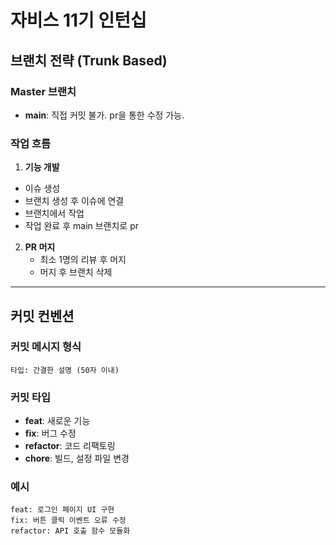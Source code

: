 # 자비스 11기 인턴십

## 브랜치 전략 (Trunk Based)

### Master 브랜치
- **main**: 직접 커밋 불가. pr을 통한 수정 가능.

### 작업 흐름
1. **기능 개발**
  - 이슈 생성
  - 브랜치 생성 후 이슈에 연결
  - 브랜치에서 작업
  - 작업 완료 후 main 브랜치로 pr

2. **PR 머지**
   - 최소 1명의 리뷰 후 머지
   - 머지 후 브랜치 삭제

---

## 커밋 컨벤션

### 커밋 메시지 형식
```
타입: 간결한 설명 (50자 이내)
```

### 커밋 타입
- **feat**: 새로운 기능
- **fix**: 버그 수정
- **refactor**: 코드 리팩토링
- **chore**: 빌드, 설정 파일 변경

### 예시
```
feat: 로그인 페이지 UI 구현
fix: 버튼 클릭 이벤트 오류 수정
refactor: API 호출 함수 모듈화
```
